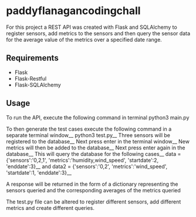 # paddyflanagancodingchall

For this project a REST API was created with Flask and SQLAlchemy to register sensors, add metrics to the sensors and then query the sensor data for the average value of the metrics over a specified date range.

## Requirements
* Flask
* Flask-Restful
* Flask-SQLAlchemy

## Usage 
To run the API, execute the following command in terminal 
python3 main.py

To then generate the test cases execute the following command in a separate terminal window__
python3 test.py__
Three sensors will be registered to the database__
Next press enter in the terminal window__
New metrics will then be added to the database__
Next press enter again in the database__
This will query the database for the following cases__
data = {'sensors':'0,2,1', 'metrics':'humidity,wind_speed', 'startdate':2, 'enddate':3}__
and data2 = {'sensors':'0,2', 'metrics':'wind_speed', 'startdate':1, 'enddate':3}__

A response will be returned in the form of a dictionary representing the sensors queried and the corresponding averages of the metrics queried

The test.py file can be altered to register different sensors, add different metrics and create different queries.
